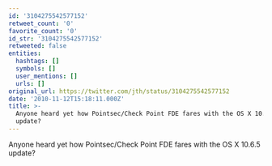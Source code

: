 ```yaml
---
id: '3104275542577152'
retweet_count: '0'
favorite_count: '0'
id_str: '3104275542577152'
retweeted: false
entities:
  hashtags: []
  symbols: []
  user_mentions: []
  urls: []
original_url: https://twitter.com/jth/status/3104275542577152
date: '2010-11-12T15:18:11.000Z'
title: >-
  Anyone heard yet how Pointsec/Check Point FDE fares with the OS X 10.6.5
  update?
---
```


Anyone heard yet how Pointsec/Check Point FDE fares with the OS X 10.6.5 update?